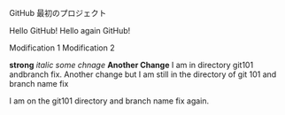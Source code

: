 GitHub 最初のプロジェクト

Hello GitHub!
Hello again GitHub!

Modification 1
Modification 2

**strong**
*italic*
*some chnage*
**Another Change**
I am in directory git101 andbranch fix.
Another change but I am still in the directory of git 101 and branch name fix

I am on the git101 directory and branch name fix again. 

